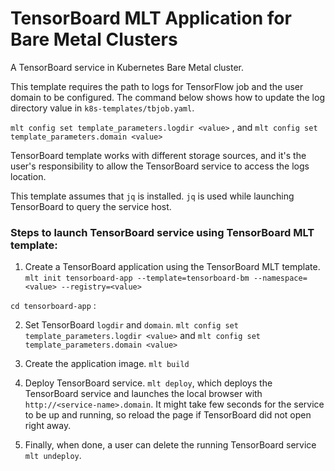 # TensorBoard MLT Application for Bare Metal Clusters

A TensorBoard service in Kubernetes Bare Metal cluster.

This template requires the path to logs for TensorFlow job and the user domain to be configured.
The command below shows how to update the log directory value in `k8s-templates/tbjob.yaml`.

`mlt config set template_parameters.logdir <value>` , and
`mlt config set template_parameters.domain <value>`

TensorBoard template works with different storage sources, and it's the user's responsibility to allow the TensorBoard service to access the logs location.

This template assumes that `jq` is installed. `jq` is used while launching TensorBoard to query the service host.

### Steps to launch TensorBoard service using TensorBoard MLT template:

1. Create a TensorBoard application using the TensorBoard MLT template.
`mlt init tensorboard-app --template=tensorboard-bm --namespace=<value> --registry=<value>`

`cd tensorboard-app` :

2. Set TensorBoard `logdir` and `domain`.
`mlt config set template_parameters.logdir <value>` and
`mlt config set template_parameters.domain <value>`

3. Create the application image.
`mlt build`

4. Deploy TensorBoard service.
`mlt deploy`,
which deploys the TensorBoard service and launches the local browser with `http://<service-name>.domain`.
It might take few seconds for the service to be up and running, so reload the page if TensorBoard did not open right away.

7. Finally, when done, a user can delete the running TensorBoard service
`mlt undeploy`.
